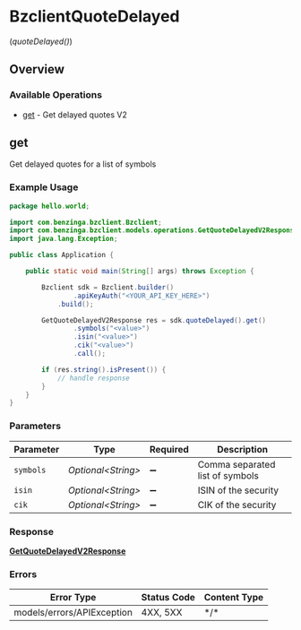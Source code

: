 # BzclientQuoteDelayed
(*quoteDelayed()*)

## Overview

### Available Operations

* [get](#get) - Get delayed quotes V2

## get

Get delayed quotes for a list of symbols

### Example Usage

```java
package hello.world;

import com.benzinga.bzclient.Bzclient;
import com.benzinga.bzclient.models.operations.GetQuoteDelayedV2Response;
import java.lang.Exception;

public class Application {

    public static void main(String[] args) throws Exception {

        Bzclient sdk = Bzclient.builder()
                .apiKeyAuth("<YOUR_API_KEY_HERE>")
            .build();

        GetQuoteDelayedV2Response res = sdk.quoteDelayed().get()
                .symbols("<value>")
                .isin("<value>")
                .cik("<value>")
                .call();

        if (res.string().isPresent()) {
            // handle response
        }
    }
}
```

### Parameters

| Parameter                       | Type                            | Required                        | Description                     |
| ------------------------------- | ------------------------------- | ------------------------------- | ------------------------------- |
| `symbols`                       | *Optional\<String>*             | :heavy_minus_sign:              | Comma separated list of symbols |
| `isin`                          | *Optional\<String>*             | :heavy_minus_sign:              | ISIN of the security            |
| `cik`                           | *Optional\<String>*             | :heavy_minus_sign:              | CIK of the security             |

### Response

**[GetQuoteDelayedV2Response](../../models/operations/GetQuoteDelayedV2Response.md)**

### Errors

| Error Type                 | Status Code                | Content Type               |
| -------------------------- | -------------------------- | -------------------------- |
| models/errors/APIException | 4XX, 5XX                   | \*/\*                      |